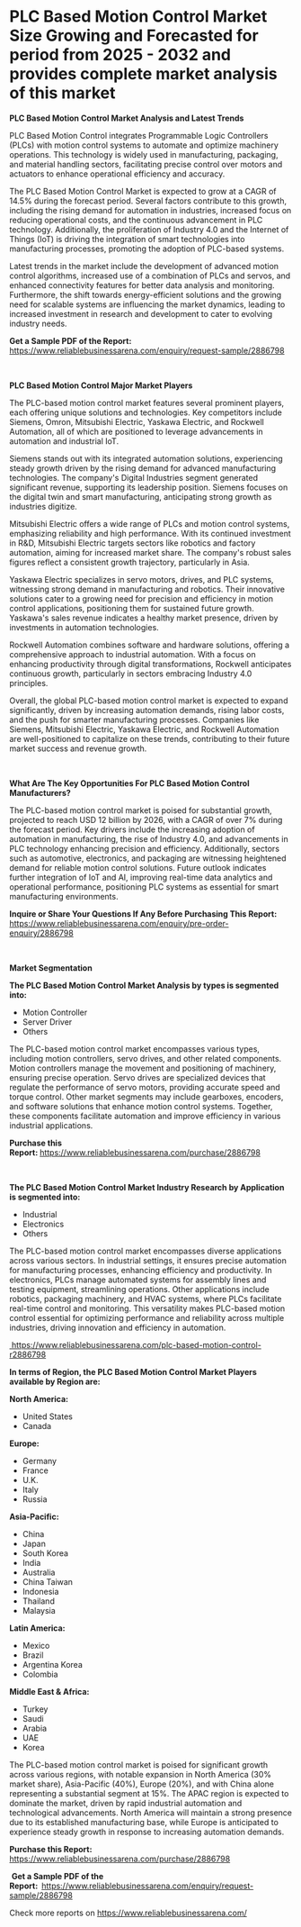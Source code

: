 <p><h1>PLC Based Motion Control Market Size Growing and Forecasted for period from 2025 - 2032 and provides complete market analysis of this market</h1></p><p><strong>PLC Based Motion Control Market Analysis and Latest Trends</strong></p>
<p><p>PLC Based Motion Control integrates Programmable Logic Controllers (PLCs) with motion control systems to automate and optimize machinery operations. This technology is widely used in manufacturing, packaging, and material handling sectors, facilitating precise control over motors and actuators to enhance operational efficiency and accuracy.</p><p>The PLC Based Motion Control Market is expected to grow at a CAGR of 14.5% during the forecast period. Several factors contribute to this growth, including the rising demand for automation in industries, increased focus on reducing operational costs, and the continuous advancement in PLC technology. Additionally, the proliferation of Industry 4.0 and the Internet of Things (IoT) is driving the integration of smart technologies into manufacturing processes, promoting the adoption of PLC-based systems.</p><p>Latest trends in the market include the development of advanced motion control algorithms, increased use of a combination of PLCs and servos, and enhanced connectivity features for better data analysis and monitoring. Furthermore, the shift towards energy-efficient solutions and the growing need for scalable systems are influencing the market dynamics, leading to increased investment in research and development to cater to evolving industry needs.</p></p>
<p><strong>Get a Sample PDF of the Report:&nbsp;</strong> <a href="https://www.reliablebusinessarena.com/enquiry/request-sample/2886798?utm_campaign=2805&utm_medium=2&utm_source=Github&utm_content=ia&utm_term=13032025&utm_id=plc-based-motion-control">https://www.reliablebusinessarena.com/enquiry/request-sample/2886798</a></p>
<p>&nbsp;</p>
<p><strong>PLC Based Motion Control Major Market Players</strong></p>
<p><p>The PLC-based motion control market features several prominent players, each offering unique solutions and technologies. Key competitors include Siemens, Omron, Mitsubishi Electric, Yaskawa Electric, and Rockwell Automation, all of which are positioned to leverage advancements in automation and industrial IoT.</p><p>Siemens stands out with its integrated automation solutions, experiencing steady growth driven by the rising demand for advanced manufacturing technologies. The company's Digital Industries segment generated significant revenue, supporting its leadership position. Siemens focuses on the digital twin and smart manufacturing, anticipating strong growth as industries digitize.</p><p>Mitsubishi Electric offers a wide range of PLCs and motion control systems, emphasizing reliability and high performance. With its continued investment in R&D, Mitsubishi Electric targets sectors like robotics and factory automation, aiming for increased market share. The company's robust sales figures reflect a consistent growth trajectory, particularly in Asia.</p><p>Yaskawa Electric specializes in servo motors, drives, and PLC systems, witnessing strong demand in manufacturing and robotics. Their innovative solutions cater to a growing need for precision and efficiency in motion control applications, positioning them for sustained future growth. Yaskawa's sales revenue indicates a healthy market presence, driven by investments in automation technologies.</p><p>Rockwell Automation combines software and hardware solutions, offering a comprehensive approach to industrial automation. With a focus on enhancing productivity through digital transformations, Rockwell anticipates continuous growth, particularly in sectors embracing Industry 4.0 principles.</p><p>Overall, the global PLC-based motion control market is expected to expand significantly, driven by increasing automation demands, rising labor costs, and the push for smarter manufacturing processes. Companies like Siemens, Mitsubishi Electric, Yaskawa Electric, and Rockwell Automation are well-positioned to capitalize on these trends, contributing to their future market success and revenue growth.</p></p>
<p>&nbsp;</p>
<p><strong>What Are The Key Opportunities For PLC Based Motion Control Manufacturers?</strong></p>
<p><p>The PLC-based motion control market is poised for substantial growth, projected to reach USD 12 billion by 2026, with a CAGR of over 7% during the forecast period. Key drivers include the increasing adoption of automation in manufacturing, the rise of Industry 4.0, and advancements in PLC technology enhancing precision and efficiency. Additionally, sectors such as automotive, electronics, and packaging are witnessing heightened demand for reliable motion control solutions. Future outlook indicates further integration of IoT and AI, improving real-time data analytics and operational performance, positioning PLC systems as essential for smart manufacturing environments.</p></p>
<p><strong>Inquire or Share Your Questions If Any Before Purchasing This Report:</strong> <a href="https://www.reliablebusinessarena.com/enquiry/pre-order-enquiry/2886798?utm_campaign=2805&utm_medium=2&utm_source=Github&utm_content=ia&utm_term=13032025&utm_id=plc-based-motion-control">https://www.reliablebusinessarena.com/enquiry/pre-order-enquiry/2886798</a></p>
<p>&nbsp;</p>
<p><strong>Market Segmentation</strong></p>
<p><strong>The PLC Based Motion Control Market Analysis by types is segmented into:</strong></p>
<p><ul><li>Motion Controller</li><li>Server Driver</li><li>Others</li></ul></p>
<p><p>The PLC-based motion control market encompasses various types, including motion controllers, servo drives, and other related components. Motion controllers manage the movement and positioning of machinery, ensuring precise operation. Servo drives are specialized devices that regulate the performance of servo motors, providing accurate speed and torque control. Other market segments may include gearboxes, encoders, and software solutions that enhance motion control systems. Together, these components facilitate automation and improve efficiency in various industrial applications.</p></p>
<p><strong>Purchase this Report:&nbsp;</strong><a href="https://www.reliablebusinessarena.com/purchase/2886798?utm_campaign=2805&utm_medium=2&utm_source=Github&utm_content=ia&utm_term=13032025&utm_id=plc-based-motion-control">https://www.reliablebusinessarena.com/purchase/2886798</a></p>
<p>&nbsp;</p>
<p><strong>The PLC Based Motion Control Market Industry Research by Application is segmented into:</strong></p>
<p><ul><li>Industrial</li><li>Electronics</li><li>Others</li></ul></p>
<p><p>The PLC-based motion control market encompasses diverse applications across various sectors. In industrial settings, it ensures precise automation for manufacturing processes, enhancing efficiency and productivity. In electronics, PLCs manage automated systems for assembly lines and testing equipment, streamlining operations. Other applications include robotics, packaging machinery, and HVAC systems, where PLCs facilitate real-time control and monitoring. This versatility makes PLC-based motion control essential for optimizing performance and reliability across multiple industries, driving innovation and efficiency in automation.</p></p>
<p><a href="https://www.reliablebusinessarena.com/plc-based-motion-control-r2886798?utm_campaign=2805&utm_medium=2&utm_source=Github&utm_content=ia&utm_term=13032025&utm_id=plc-based-motion-control">&nbsp;https://www.reliablebusinessarena.com/plc-based-motion-control-r2886798</a></p>
<p><strong>In terms of Region, the PLC Based Motion Control Market Players available by Region are:</strong></p>
<p>
    <p> <strong> North America: </strong>
        <ul>
            <li>United States</li>
            <li>Canada</li>
        </ul>
        </p> 
    <p> <strong> Europe: </strong>
        <ul>
            <li>Germany</li>
            <li>France</li>
            <li>U.K.</li>
            <li>Italy</li>
            <li>Russia</li>
        </ul>
        </p> 
    <p> <strong> Asia-Pacific: </strong>
        <ul>
            <li>China</li>
            <li>Japan</li>
            <li>South Korea</li>
            <li>India</li>
            <li>Australia</li>
            <li>China Taiwan</li>
            <li>Indonesia</li>
            <li>Thailand</li>
            <li>Malaysia</li>
        </ul>
        </p> 
    <p> <strong> Latin America: </strong>
        <ul>
            <li>Mexico</li>
            <li>Brazil</li>
            <li>Argentina Korea</li>
            <li>Colombia</li>
        </ul>
        </p> 
    <p> <strong> Middle East & Africa: </strong>
        <ul>
            <li>Turkey</li>
            <li>Saudi</li>
            <li>Arabia</li>
            <li>UAE</li>
            <li>Korea</li>
        </ul>
    </p>
    </p>
<p><p>The PLC-based motion control market is poised for significant growth across various regions, with notable expansion in North America (30% market share), Asia-Pacific (40%), Europe (20%), and with China alone representing a substantial segment at 15%. The APAC region is expected to dominate the market, driven by rapid industrial automation and technological advancements. North America will maintain a strong presence due to its established manufacturing base, while Europe is anticipated to experience steady growth in response to increasing automation demands.</p></p>
<p><strong>Purchase this Report: </strong><a href="https://www.reliablebusinessarena.com/purchase/2886798?utm_campaign=2805&utm_medium=2&utm_source=Github&utm_content=ia&utm_term=13032025&utm_id=plc-based-motion-control">https://www.reliablebusinessarena.com/purchase/2886798</a></p>
<p>&nbsp;<strong>Get a Sample PDF of the Report:&nbsp;&nbsp;</strong><a href="https://www.reliablebusinessarena.com/enquiry/request-sample/2886798?utm_campaign=2805&utm_medium=2&utm_source=Github&utm_content=ia&utm_term=13032025&utm_id=plc-based-motion-control">https://www.reliablebusinessarena.com/enquiry/request-sample/2886798</a></p>
<p><strong></strong></p>
<p>Check more reports on <a href="https://www.reliablebusinessarena.com/?utm_campaign=2805&utm_medium=2&utm_source=Github&utm_content=ia&utm_term=13032025&utm_id=plc-based-motion-control">https://www.reliablebusinessarena.com/</a></p>